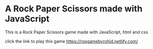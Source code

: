 # A Rock Paper Scissors made with JavaScript
This is a Rock Paper Scissors game made with JavaScript, html and css

click the link to play this game
https://rpsgamebyrohid.netlify.com/
